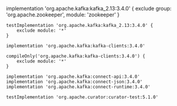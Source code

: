 implementation 'org.apache.kafka:kafka_2.13:3.4.0' {
        exclude group: 'org.apache.zookeeper', module: 'zookeeper'
    }

    testImplementation 'org.apache.kafka:kafka_2.13:3.4.0' {
        exclude module: '*'
    }

    implementation 'org.apache.kafka:kafka-clients:3.4.0'
    
    compileOnly('org.apache.kafka:kafka-clients:3.4.0') {
        exclude module: '*'
    }

    implementation 'org.apache.kafka:connect-api:3.4.0'
    implementation 'org.apache.kafka:connect-json:3.4.0'
    implementation 'org.apache.kafka:connect-runtime:3.4.0'

    testImplementation 'org.apache.curator:curator-test:5.1.0'
